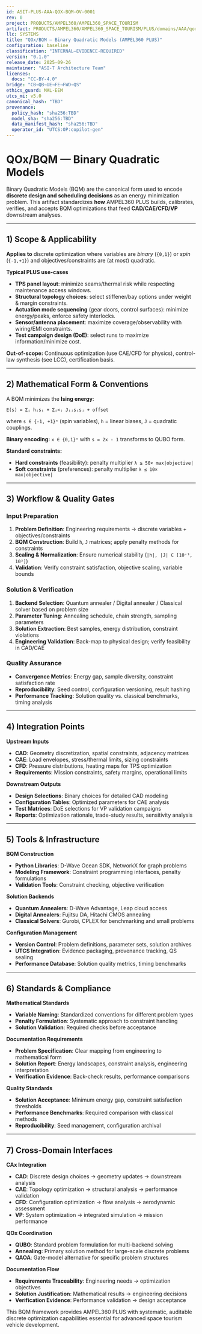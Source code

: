 ```yaml
---
id: ASIT-PLUS-AAA-QOX-BQM-OV-0001
rev: 0
project: PRODUCTS/AMPEL360/AMPEL360_SPACE_TOURISM
artifact: PRODUCTS/AMPEL360/AMPEL360_SPACE_TOURISM/PLUS/domains/AAA/qox/bqm/README.md
llc: SYSTEMS
title: "QOx/BQM — Binary Quadratic Models (AMPEL360 PLUS)"
configuration: baseline
classification: "INTERNAL–EVIDENCE-REQUIRED"
version: "0.1.0"
release_date: 2025-09-26
maintainer: "ASI-T Architecture Team"
licenses:
  docs: "CC-BY-4.0"
bridge: "CB→QB→UE→FE→FWD→QS"
ethics_guard: MAL-EEM
utcs_mi: v5.0
canonical_hash: "TBD"
provenance:
  policy_hash: "sha256:TBD"
  model_sha: "sha256:TBD"
  data_manifest_hash: "sha256:TBD"
  operator_id: "UTCS:OP:copilot-gen"
---
```


# QOx/BQM — Binary Quadratic Models

Binary Quadratic Models (BQM) are the canonical form used to encode **discrete design and scheduling decisions** as an energy minimization problem. This artifact standardizes **how** AMPEL360 PLUS builds, calibrates, verifies, and accepts BQM optimizations that feed **CAD/CAE/CFD/VP** downstream analyses.

---

## 1) Scope & Applicability

**Applies to** discrete optimization where variables are *binary* (`{0,1}`) or *spin* (`{-1,+1}`) and objectives/constraints are (at most) quadratic.

**Typical PLUS use-cases**
- **TPS panel layout**: minimize seams/thermal risk while respecting maintenance access windows.  
- **Structural topology choices**: select stiffener/bay options under weight & margin constraints.  
- **Actuation mode sequencing** (gear doors, control surfaces): minimize energy/peaks, enforce safety interlocks.  
- **Sensor/antenna placement**: maximize coverage/observability with wiring/EMI constraints.  
- **Test campaign design (DoE)**: select runs to maximize information/minimize cost.

**Out-of-scope:** Continuous optimization (use CAE/CFD for physics), control-law synthesis (see LCC), certification basis.

---

## 2) Mathematical Form & Conventions

A BQM minimizes the **Ising energy**:
```
E(s) = Σᵢ hᵢsᵢ + Σᵢ<ⱼ Jᵢⱼsᵢsⱼ + offset
```
where `s ∈ {-1, +1}ⁿ` (spin variables), `h` = linear biases, `J` = quadratic couplings.

**Binary encoding:** `x ∈ {0,1}ⁿ` with `s = 2x - 1` transforms to QUBO form.

**Standard constraints:**
- **Hard constraints** (feasibility): penalty multiplier `λ ≥ 50× max|objective|`
- **Soft constraints** (preferences): penalty multiplier `λ ≤ 10× max|objective|`

---

## 3) Workflow & Quality Gates

### Input Preparation
1. **Problem Definition**: Engineering requirements → discrete variables + objectives/constraints
2. **BQM Construction**: Build `h`, `J` matrices; apply penalty methods for constraints
3. **Scaling & Normalization**: Ensure numerical stability (`|h|, |J| ∈ [10⁻³, 10³]`)
4. **Validation**: Verify constraint satisfaction, objective scaling, variable bounds

### Solution & Verification
1. **Backend Selection**: Quantum annealer / Digital annealer / Classical solver based on problem size
2. **Parameter Tuning**: Annealing schedule, chain strength, sampling parameters
3. **Solution Extraction**: Best samples, energy distribution, constraint violations
4. **Engineering Validation**: Back-map to physical design; verify feasibility in CAD/CAE

### Quality Assurance
- **Convergence Metrics**: Energy gap, sample diversity, constraint satisfaction rate
- **Reproducibility**: Seed control, configuration versioning, result hashing
- **Performance Tracking**: Solution quality vs. classical benchmarks, timing analysis

---

## 4) Integration Points

**Upstream Inputs**
- **CAD**: Geometry discretization, spatial constraints, adjacency matrices
- **CAE**: Load envelopes, stress/thermal limits, sizing constraints  
- **CFD**: Pressure distributions, heating maps for TPS optimization
- **Requirements**: Mission constraints, safety margins, operational limits

**Downstream Outputs**
- **Design Selections**: Binary choices for detailed CAD modeling
- **Configuration Tables**: Optimized parameters for CAE analysis
- **Test Matrices**: DoE selections for VP validation campaigns
- **Reports**: Optimization rationale, trade-study results, sensitivity analysis

---

## 5) Tools & Infrastructure

**BQM Construction**
- **Python Libraries**: D-Wave Ocean SDK, NetworkX for graph problems
- **Modeling Framework**: Constraint programming interfaces, penalty formulations
- **Validation Tools**: Constraint checking, objective verification

**Solution Backends**
- **Quantum Annealers**: D-Wave Advantage, Leap cloud access
- **Digital Annealers**: Fujitsu DA, Hitachi CMOS annealing
- **Classical Solvers**: Gurobi, CPLEX for benchmarking and small problems

**Configuration Management**
- **Version Control**: Problem definitions, parameter sets, solution archives
- **UTCS Integration**: Evidence packaging, provenance tracking, QS sealing
- **Performance Database**: Solution quality metrics, timing benchmarks

---

## 6) Standards & Compliance

**Mathematical Standards**
- **Variable Naming**: Standardized conventions for different problem types
- **Penalty Formulation**: Systematic approach to constraint handling
- **Solution Validation**: Required checks before acceptance

**Documentation Requirements**
- **Problem Specification**: Clear mapping from engineering to mathematical form
- **Solution Report**: Energy landscapes, constraint analysis, engineering interpretation
- **Verification Evidence**: Back-check results, performance comparisons

**Quality Standards**
- **Solution Acceptance**: Minimum energy gap, constraint satisfaction thresholds
- **Performance Benchmarks**: Required comparison with classical methods
- **Reproducibility**: Seed management, configuration archival

---

## 7) Cross-Domain Interfaces

**CAx Integration**
- **CAD**: Discrete design choices → geometry updates → downstream analysis
- **CAE**: Topology optimization → structural analysis → performance validation
- **CFD**: Configuration optimization → flow analysis → aerodynamic assessment
- **VP**: System optimization → integrated simulation → mission performance

**QOx Coordination**
- **QUBO**: Standard problem formulation for multi-backend solving
- **Annealing**: Primary solution method for large-scale discrete problems
- **QAOA**: Gate-model alternative for specific problem structures

**Documentation Flow**
- **Requirements Traceability**: Engineering needs → optimization objectives
- **Solution Justification**: Mathematical results → engineering decisions
- **Verification Evidence**: Performance validation → design acceptance

This BQM framework provides AMPEL360 PLUS with systematic, auditable discrete optimization capabilities essential for advanced space tourism vehicle development.
